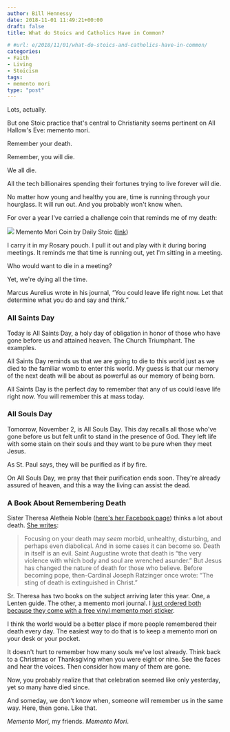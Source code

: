 ```yaml
---
author: Bill Hennessy
date: 2018-11-01 11:49:21+00:00
draft: false
title: What do Stoics and Catholics Have in Common?

# #url: e/2018/11/01/what-do-stoics-and-catholics-have-in-common/
categories:
- Faith
- Living
- Stoicism
tags:
- memento mori
type: "post"
---
```





Lots, actually. 







But one Stoic practice that's central to Christianity seems pertinent on All Hallow's Eve: memento mori.







Remember your death. 







Remember, you will die. 







We all die. 







All the tech billionaires spending their fortunes trying to live forever will die. 







No matter how young and healthy you are, time is running through your hourglass. It will run out. And you probably won't know when. 







For over a year I've carried a challenge coin that reminds me of my death:





![](https://www.hennessysview.com/wp-content/uploads/2018/08/mm3_1024x1024@2x.png)
Memento Mori Coin by Daily Stoic ([link](https://prints.dailystoic.com/collections/coins/products/memento-mori))





I carry it in my Rosary pouch. I pull it out and play with it during boring meetings. It reminds me that time is running out, yet I'm sitting in a meeting. 







Who would want to die in a meeting?







Yet, we're dying all the time. 







Marcus Aurelius wrote in his journal, “You could leave life right now. Let that determine what you do and say and think.”  







### All Saints Day







Today is All Saints Day, a holy day of obligation in honor of those who have gone before us and attained heaven. The Church Triumphant. The examples.







All Saints Day reminds us that we are going to die to this world just as we died to the familiar womb to enter this world. My guess is that our memory of the next death will be about as powerful as our memory of being born. 







All Saints Day is the perfect day to remember that any of us could leave life right now. You will remember this at mass today. 







### All Souls Day







Tomorrow, November 2, is All Souls Day. This day recalls all those who've gone before us but felt unfit to stand in the presence of God. They left life with some stain on their souls and they want to be pure when they meet Jesus.







As St. Paul says, they will be purified as if by fire.







On All Souls Day, we pray that their purification ends soon. They're already assured of heaven, and this a way the living can assist the dead. 







### A Book About Remembering Death







Sister Theresa Aletheia Noble ([here's her Facebook page](https://www.facebook.com/SrTheresaAletheiaNoble)) thinks a lot about death. [She writes](https://aleteia.org/2017/09/12/memento-mori-how-a-skull-on-your-desk-will-change-your-life/):







> Focusing on your death may _seem_ morbid, unhealthy, disturbing, and perhaps even diabolical. And in some cases it can become so. Death in itself is an evil. Saint Augustine wrote that death is “the very violence with which body and soul are wrenched asunder.” But Jesus has changed the nature of death for those who believe. Before becoming pope, then-Cardinal Joseph Ratzinger once wrote: “The sting of death is extinguished in Christ.”
> 
> 







Sr. Theresa has two books on the subject arriving later this year. One, a Lenten guide. The other, a memento mori journal. I [just ordered both because they come with a free vinyl memento mori sticker](https://pursuedbytruth.com/books/?fbclid=IwAR3pCa3ng6rt1T7S7kOaXGCPrr8rHe4QdgfkCW45SKNm024GopCx2CUELno). 







I think the world would be a better place if more people remembered their death every day. The easiest way to do that is to keep a memento mori on your desk or your pocket. 







It doesn't hurt to remember how many souls we've lost already. Think back to a Christmas or Thanksgiving when you were eight or nine. See the faces and hear the voices. Then consider how many of them are gone.







Now, you probably realize that that celebration seemed like only yesterday, yet so many have died since. 







And someday, we don't know when, someone will remember us in the same way. Here, then gone. Like that. 







_Memento Mori,_ my friends. _Memento Mori_. 




